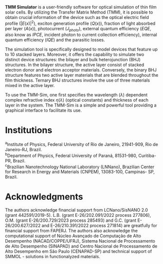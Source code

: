 **TMM Simulator** is a user-friendly software for optical simulation of thin film solar cells. By utilizing the Transfer Matrix Method (TMM), it is possible to obtain crucial information of the device such as the optical electric field profile ($|E(x)|^2$), exciton generation profile $(Q(x))$, fraction of light absorbed per layer $(A(x))$, photocurrent ($J_{photo}$), external quantum efficiency ($EQE$, also know as $IPCE$, incident photon to current collection efficiency), internal quantum efficiency ($IQE$) and the parasitic losses.

The simulation tool is specifically designed to model devices that feature up to 10 stacked layers. Moreover, it offers the capability to simulate two distinct device structures: the bilayer and bulk heterojunction (BHJ) structures. In the bilayer structure, the active layer consist of stacked electron donor and electron acceptor materials. Conversely, the binary BHJ structure features two active layer materials that are blended throughout the film thickness. Ternary BHJ structures involve the use of three materials mixed in the active layer.

To use the TMM-Sim, one first specifies the wavelength ($\lambda$) dependent complex refractive index $\eta(\lambda)$ (optical constants) and thickness of each layer in the system. The TMM-Sim is a simple and powerful tool providing a graphical interface to facilitate its use.

# Institutions
<sup>a</sup>Institute of  Physics, Federal University of Rio de Janeiro, 21941-909, Rio de Janeiro-RJ, Brazil.<br>
<sup>b</sup>Department of Physics, Federal University of Paraná, 81531-980, Curitiba-PR, Brazil.<br>
<sup>c</sup>Brazilian Nanotechnology National Laboratory (LNNano), Brazilian Center for Research in Energy and Materials (CNPEM), 13083-100, Campinas- SP, Brazil.<br/>

# Acknowledgments
The authors acknowledge financial support from LCNano/SisNANO 2.0 (grant 442591/2019-5). L.B. (grant E-26/202.091/2022 process 277806), O.M. (grant E-26/200.729/2023 process 285493) and G.C. (grant E-26/200.627/2022 and E-26/210.391/2022 process 271814) are greatfully for financial support from FAPERJ. The authors also acknowledge the computational support of Núcleo Avançado de Computação de Alto Desempenho (NACAD/COPPE/UFRJ), Sistema Nacional de Processamento de Alto Desempenho (SINAPAD) and Centro Nacional de Processamento de Alto Desempenho em São Paulo (CENAPAD-SP) and technical support of SMMOL - solutions in functionalyzed materials.

